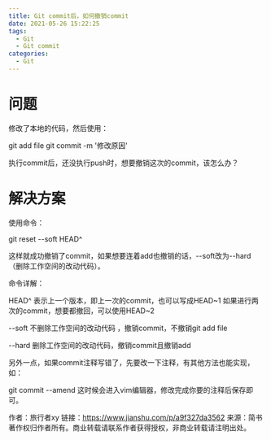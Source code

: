 ```yaml
---
title: Git commit后，如何撤销commit
date: 2021-05-26 15:22:25
tags:
  - Git
  - Git commit
categories:
  - Git
---
```

# 问题

修改了本地的代码，然后使用：

git add file
git commit -m '修改原因'

执行commit后，还没执行push时，想要撤销这次的commit，该怎么办？

<!-- more -->

# 解决方案
使用命令：

git reset --soft HEAD^

这样就成功撤销了commit，如果想要连着add也撤销的话，--soft改为--hard（删除工作空间的改动代码）。

命令详解：

HEAD^ 表示上一个版本，即上一次的commit，也可以写成HEAD~1
如果进行两次的commit，想要都撤回，可以使用HEAD~2

--soft
不删除工作空间的改动代码 ，撤销commit，不撤销git add file

--hard
删除工作空间的改动代码，撤销commit且撤销add

另外一点，如果commit注释写错了，先要改一下注释，有其他方法也能实现，如：

git commit --amend
这时候会进入vim编辑器，修改完成你要的注释后保存即可。

作者：旅行者xy
链接：https://www.jianshu.com/p/a9f327da3562
来源：简书
著作权归作者所有。商业转载请联系作者获得授权，非商业转载请注明出处。